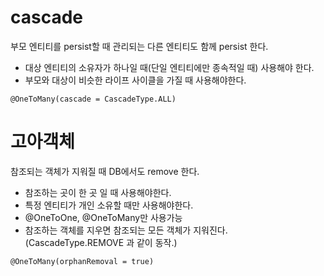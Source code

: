 cascade
=======
부모 엔티티를 persist할 때 관리되는 다른 엔티티도 함께 persist 한다.
* 대상 엔티티의 소유자가 하나일 때(단일 엔티티에만 종속적일 때) 사용해야 한다.
* 부모와 대상이 비슷한 라이프 사이클을 가질 때 사용해야한다.

`@OneToMany(cascade = CascadeType.ALL)`
  
# 고아객체
참조되는 객체가 지워질 때 DB에서도 remove 한다.
* 참조하는 곳이 한 곳 일 때 사용해야한다.
* 특정 엔티티가 개인 소유할 때만 사용해야한다.
* @OneToOne, @OneToMany만 사용가능 
* 참조하는 객체를 지우면 참조되는 모든 객체가 지워진다.(CascadeType.REMOVE 과 같이 동작.)

`@OneToMany(orphanRemoval = true)`